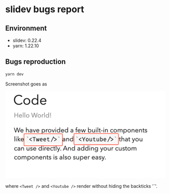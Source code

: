 # slidev bugs report

## Environment

- slidev: 0.22.4
- yarn:   1.22.10

## Bugs reproduction

```bash
yarn dev
```

Screenshot goes as

![](./ugly-inline-codes.png)

where `<Tweet />` and `<Youtube />` render without hiding the backticks '\`'.
